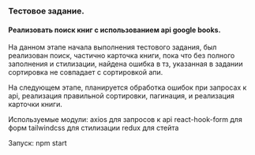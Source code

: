 ### Тестовое задание.

#### Реализовать поиск книг с использованием api google books.

На данном этапе начала выполнения тестового задания, был реализован поиск, частично карточка книги, пока что без полного заполнения и стилизации, найдена ошибка в тз, указанная в задании сортировка не совпадает с сортировкой апи.

На следующем этапе, планируется обработка ошибок при запросах к api, реализация правильной сортировки, пагинация, и реализация карточки книги.

Используемые модули:
axios для запросов к api
react-hook-form для форм
tailwindcss для стилизации
redux для стейта

Запуск: npm start
